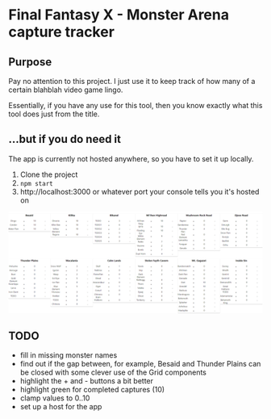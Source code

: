 # Final Fantasy X - Monster Arena capture tracker

## Purpose

Pay no attention to this project. I just use it to keep track of how many of a certain blahblah video game lingo.

Essentially, if you have any use for this tool, then you know exactly what this tool does just from the title.

## ...but if you do need it

The app is currently not hosted anywhere, so you have to set it up locally.

1. Clone the project
2. `npm start`
3. http://localhost:3000 or whatever port your console tells you it's hosted on

![example image of app](docs/v1.0_example.png)

## TODO
 - fill in missing monster names
 - find out if the gap between, for example, Besaid and Thunder Plains can be closed with some clever use of the Grid components
 - highlight the + and - buttons a bit better
 - highlight green for completed captures (10)
 - clamp values to 0..10
 - set up a host for the app
